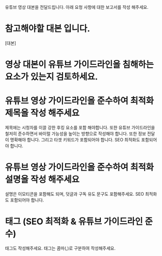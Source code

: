 유튜브 영상 대본을 전달드립니다. 아래 요청 사항에 대한 보고서를 작성 해주세요.

# 참고해야할 대본 입니다.

[대본]


# 영상 대본이 유튜브 가이드라인을 침해하는 요소가 있는지 검토하세요.

# 유튜브 영상 가이드라인을 준수하여 최적화 제목을 작성 해주세요

제목에는 시청자를 이끌 강한 후킹 요소를 포함 해야합니다. 또한 유튜브 가이드라인을 철저히 준수하면서 바이럴 가능성을 높이는 방향으로 작성해야 합니다. 또한 정보 전달이 명확해야 합니다. 그리고 타겟 키워드가 포함되어야 합니다. SEO 최적화도 포함되어야 합니다.

# 유튜브 영상 가이드라인을 준수하여 최적화 설명을 작성 해주세요

설명은 이모티콘을 포함해도 되며, 덧글과 구독 유도 문구도 포함해주세요. SEO 최적화도 포함되어야 합니다.

# 태그 (SEO 최적화 & 유튜브 가이드라인 준수)

태그도 작성해주세요. 태그는 콤마(,)로 구분하여 작성해주세요.